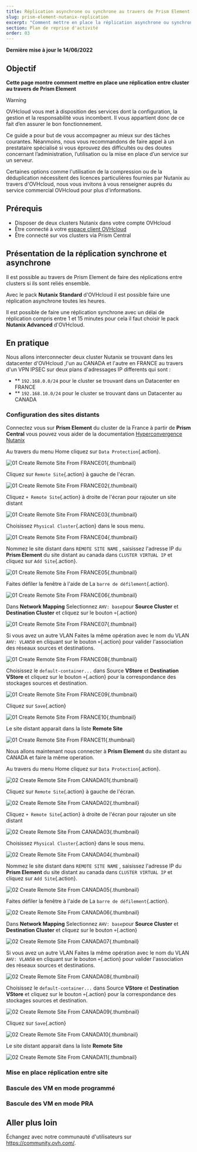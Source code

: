 ```yaml
---
title: Réplication asynchrone ou synchrone au travers de Prism Element
slug: prism-element-nutanix-replication
excerpt: "Comment mettre en place la réplication asynchrone ou synchrone au travers de Prism Element"
section: Plan de reprise d'activité
order: 03
---
```


**Dernière mise à jour le 14/06/2022**

## Objectif

**Cette page montre comment mettre en place une réplication entre cluster au travers de Prism Element**


> [!warning]
> OVHcloud vous met à disposition des services dont la configuration, la gestion et la responsabilité vous incombent. Il vous appartient donc de ce fait d’en assurer le bon fonctionnement.
>
> Ce guide a pour but de vous accompagner au mieux sur des tâches courantes. Néanmoins, nous vous recommandons de faire appel à un prestataire spécialisé si vous éprouvez des difficultés ou des doutes concernant l’administration, l’utilisation ou la mise en place d’un service sur un serveur.
>
> Certaines options comme l'utilisation de la compression ou de la déduplication nécessitent des licences particulières fournies par Nutanix au travers d'OVHcloud, nous vous invitons à vous renseigner auprès du service commercial OVHcloud pour plus d'informations.

## Prérequis

- Disposer de deux clusters Nutanix dans votre compte OVHcloud
- Être connecté à votre [espace client OVHcloud](https://www.ovh.com/auth/?action=gotomanager&from=https://www.ovh.com/fr/&ovhSubsidiary=fr)
- Être connecté sur vos clusters via Prism Central


## Présentation de la réplication synchrone et asynchrone

Il est possible au travers de Prism Element de faire des réplications entre clusters si ils sont reliés ensemble.

Avec le pack **Nutanix Standard** d'OVHcloud il est possible faire une réplication asynchrone toutes les heures.

Il est possible de faire une réplication synchrone avec un délai de réplication compris entre 1 et 15 minutes pour cela il faut choisir le pack **Nutanix Advanced** d'OVHcloud.

## En pratique

Nous allons interconnecter deux cluster Nutanix se trouvant dans les datacenter d'OVHcloud ,l'un au CANADA et l'autre en FRANCE au travers d'un VPN IPSEC sur deux plans d'adressages IP differents qui sont :

* ** `192.168.0.0/24` pour le cluster se trouvant dans un Datacenter en FRANCE
* ** `192.168.10.0/24` pour le cluster se trouvant dans un Datacenter au CANADA

### Configuration des sites distants

Connectez vous sur **Prism Element** du cluster de la France à partir de **Prism Central** vous pouvez vous aider de la documentation [Hyperconvergence Nutanix](https://docs.ovh.com/fr/nutanix/nutanix-hci/)

Au travers du menu Home cliquez sur `Data Protection`{.action}.

![01 Create Remote Site From FRANCE01](images/01-create-remote-site-from-france01.png){.thumbnail} 

Cliquez sur `Remote Site`{.action} à gauche de l'écran.

![01 Create Remote Site From FRANCE02](images/01-create-remote-site-from-france02.png){.thumbnail}

Cliquez `+ Remote Site`{.action} à droite de l'écran pour rajouter un site distant

![01 Create Remote Site From FRANCE03](images/01-create-remote-site-from-france03.png){.thumbnail}

Choisissez `Physical Cluster`{.action} dans le sous menu.

![01 Create Remote Site From FRANCE04](images/01-create-remote-site-from-france04.png){.thumbnail}

Nommez le site distant dans `REMOTE SITE NAME` , saisissez l'adresse IP du **Prism Element** du site distant au canada dans `CLUSTER VIRTUAL IP` et cliquez sur `Add Site`{.action}.

![01 Create Remote Site From FRANCE05](images/01-create-remote-site-from-france05.png){.thumbnail}

Faites défiler la fenêtre à l'aide de La `barre de défilement`{.action}.

![01 Create Remote Site From FRANCE06](images/01-create-remote-site-from-france06.png){.thumbnail}

Dans **Network Mapping** Selectionnez `AHV: base`pour **Source Cluster** et **Destination Cluster** et cliquez sur le bouton `+`{.action}  

![01 Create Remote Site From FRANCE07](images/01-create-remote-site-from-france07.png){.thumbnail}

Si vous avez un autre VLAN Faites la même opération avec le nom du VLAN `AHV: VLAN50` en cliquant sur le bouton `+`{.action} pour valider l'association des réseaux sources et destinations.

![01 Create Remote Site From FRANCE08](images/01-create-remote-site-from-france08.png){.thumbnail}

Choisissez le `default-container...` dans Source **VStore** et **Destination VStore** et cliquez sur le bouton `+`{.action} pour la correspondance des stockages sources et destination. 

![01 Create Remote Site From FRANCE09](images/01-create-remote-site-from-france09.png){.thumbnail}

Cliquez sur `Save`{.action}

![01 Create Remote Site From FRANCE10](images/01-create-remote-site-from-france10.png){.thumbnail}

Le site distant apparait dans la liste **Remote Site**

![01 Create Remote Site From FRANCE11](images/01-create-remote-site-from-france11.png){.thumbnail}

Nous allons maintenant nous connecter à **Prism Element** du site distant au CANADA et faire la même operation.

Au travers du menu Home cliquez sur `Data Protection`{.action}.

![02 Create Remote Site From CANADA01](images/02-create-remote-site-from-canada01.png){.thumbnail} 

Cliquez sur `Remote Site`{.action} à gauche de l'écran.

![02 Create Remote Site From CANADA02](images/02-create-remote-site-from-canada02.png){.thumbnail}

Cliquez `+ Remote Site`{.action} à droite de l'écran pour rajouter un site distant

![02 Create Remote Site From CANADA03](images/02-create-remote-site-from-canada03.png){.thumbnail}

Choisissez `Physical Cluster`{.action} dans le sous menu.

![02 Create Remote Site From CANADA04](images/02-create-remote-site-from-canada04.png){.thumbnail}

Nommez le site distant dans `REMOTE SITE NAME` , saisissez l'adresse IP du **Prism Element** du site distant au canada dans `CLUSTER VIRTUAL IP` et cliquez sur `Add Site`{.action}.

![02 Create Remote Site From CANADA05](images/02-create-remote-site-from-canada05.png){.thumbnail}

Faites défiler la fenêtre à l'aide de La `barre de défilement`{.action}.

![02 Create Remote Site From CANADA06](images/02-create-remote-site-from-canada06.png){.thumbnail}

Dans **Network Mapping** Selectionnez `AHV: base`pour **Source Cluster** et **Destination Cluster** et cliquez sur le bouton `+`{.action}  

![02 Create Remote Site From CANADA07](images/02-create-remote-site-from-canada07.png){.thumbnail}

Si vous avez un autre VLAN Faites la même opération avec le nom du VLAN `AHV: VLAN50` en cliquant sur le bouton `+`{.action} pour valider l'association des réseaux sources et destinations.

![02 Create Remote Site From CANADA08](images/02-create-remote-site-from-canada08.png){.thumbnail}

Choisissez le `default-container...` dans Source **VStore** et **Destination VStore** et cliquez sur le bouton `+`{.action} pour la correspondance des stockages sources et destination. 

![02 Create Remote Site From CANADA09](images/02-create-remote-site-from-canada09.png){.thumbnail}

Cliquez sur `Save`{.action}

![02 Create Remote Site From CANADA10](images/02-create-remote-site-from-canada10.png){.thumbnail}

Le site distant apparait dans la liste **Remote Site**

![02 Create Remote Site From CANADA11](images/02-create-remote-site-from-canada11.png){.thumbnail}

### Mise en place réplication entre site

### Bascule des VM en mode programmé

### Bascule des VM en mode PRA











## Aller plus loin

Échangez avec notre communauté d'utilisateurs sur <https://community.ovh.com/>.
